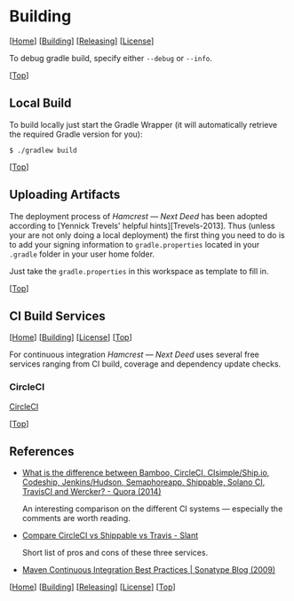 # <a id="top"></a>Building

\[[Home][]]&nbsp;\[[Building][]]&nbsp;\[[Releasing][]]&nbsp;\[[License][]]

To debug gradle build, specify either `--debug` or `--info`.

\[[Top][]]

## Local Build

To build locally just start the Gradle Wrapper (it will automatically retrieve the required
Gradle version for you):

```
$ ./gradlew build
```

\[[Top][]]

## Uploading Artifacts

The deployment process of *Hamcrest &mdash; Next Deed* has been adopted according to
[Yennick Trevels' helpful hints][Trevels-2013]. Thus (unless your are not only doing a
local deployment) the first thing you need to do is to add your signing information to
`gradle.properties` located in your `.gradle` folder in your user home folder.

Just take the `gradle.properties` in this workspace as template to fill in.

\[[Top][]]

## CI Build Services

\[[Home][]]&nbsp;\[[Building][]]&nbsp;\[[License][]]&nbsp;\[[Top][]]

For continuous integration *Hamcrest &mdash; Next Deed* uses several free services ranging
from CI build, coverage and dependency update checks.

### CircleCI

[CircleCI][] 

\[[Top][]]

## References

* [What is the difference between Bamboo, CircleCI, CIsimple/Ship.io, Codeship, Jenkins/Hudson, Semaphoreapp, Shippable, Solano CI, TravisCI and Wercker? - Quora (2014)][quora-cicompare]

    An interesting comparison on the different CI systems &mdash; especially the comments are worth reading.

* [Compare CircleCI vs Shippable vs Travis - Slant][slant-cicompare]

    Short list of pros and cons of these three services.

* [Maven Continuous Integration Best Practices | Sonatype Blog (2009)][sonatype-ci-best-practices]

\[[Home][]]&nbsp;\[[Building][]]&nbsp;\[[Releasing][]]&nbsp;\[[License][]]&nbsp;\[[Top][]]

<!-- Links -->

[CircleCI]: <http://circleci.com/> "CircleCI - Continuous Integration & Deployment"
[quora-cicompare]: <http://www.quora.com/What-is-the-difference-between-Bamboo-CircleCI-CIsimple-Ship-io-Codeship-Jenkins-Hudson-Semaphoreapp-Shippable-Solano-CI-TravisCI-and-Wercker> "What is the difference between Bamboo, CircleCI, CIsimple/Ship.io, Codeship, Jenkins/Hudson, Semaphoreapp, Shippable, Solano CI, TravisCI and Wercker? - Quora"
[slant-cicompare]: <http://www.slant.co/topics/186/compare/~circleci_vs_shippable_vs_travis> "Compare CircleCI vs Shippable vs Travis - Slant"
[sonatype-ci-best-practices]: <http://blog.sonatype.com/2009/01/maven-continuous-integration-best-practices> "Maven Continuous Integration Best Practices | Sonatype Blog (2009)"

[Home]: <./README.md> "Home"
[Building]: <./BUILDING.md> "Building Hamcrest Next Deed"
[Releasing]: <./RELEASING.md> "Building Hamcrest Next Deed"
[License]: <./LICENSE.md> "License of Hamcrest Next Deed"
[Top]: <#top>
